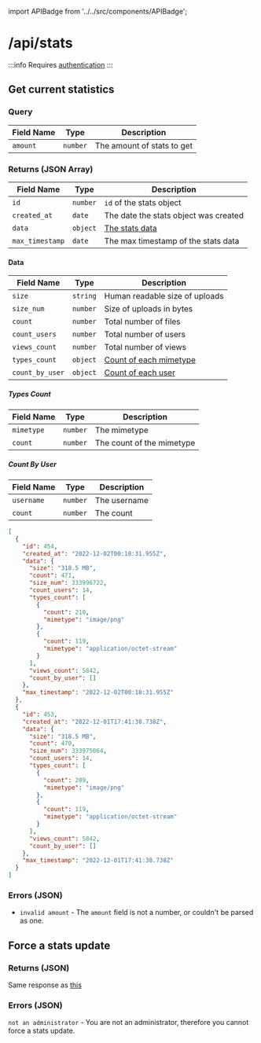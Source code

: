 import APIBadge from '../../src/components/APIBadge';

# /api/stats

:::info
Requires [authentication](/docs/api#authentication)
:::

## <APIBadge type="GET" /> Get current statistics

### Query

| Field Name | Type     | Description                |
| ---------- | -------- | -------------------------- |
| `amount`   | `number` | The amount of stats to get |

### <APIBadge type="200" /> Returns (JSON Array)

| Field Name      | Type     | Description                           |
| --------------- | -------- | ------------------------------------- |
| `id`            | `number` | `id` of the stats object              |
| `created_at`    | `date`   | The date the stats object was created |
| `data`          | `object` | [The stats data](#data)               |
| `max_timestamp` | `date`   | The max timestamp of the stats data   |

#### Data

| Field Name      | Type     | Description                            |
| --------------- | -------- | -------------------------------------- |
| `size`          | `string` | Human readable size of uploads         |
| `size_num`      | `number` | Size of uploads in bytes               |
| `count`         | `number` | Total number of files                  |
| `count_users`   | `number` | Total number of users                  |
| `views_count`   | `number` | Total number of views                  |
| `types_count`   | `object` | [Count of each mimetype](#types-count) |
| `count_by_user` | `object` | [Count of each user](#count-by-user)   |

##### Types Count

| Field Name | Type     | Description               |
| ---------- | -------- | ------------------------- |
| `mimetype` | `number` | The mimetype              |
| `count`    | `number` | The count of the mimetype |

##### Count By User

| Field Name | Type     | Description  |
| ---------- | -------- | ------------ |
| `username` | `number` | The username |
| `count`    | `number` | The count    |

```json
[
  {
    "id": 454,
    "created_at": "2022-12-02T00:18:31.955Z",
    "data": {
      "size": "318.5 MB",
      "count": 471,
      "size_num": 333996722,
      "count_users": 14,
      "types_count": [
        {
          "count": 210,
          "mimetype": "image/png"
        },
        {
          "count": 119,
          "mimetype": "application/octet-stream"
        }
      ],
      "views_count": 5842,
      "count_by_user": []
    },
    "max_timestamp": "2022-12-02T00:18:31.955Z"
  },
  {
    "id": 453,
    "created_at": "2022-12-01T17:41:38.738Z",
    "data": {
      "size": "318.5 MB",
      "count": 470,
      "size_num": 333975064,
      "count_users": 14,
      "types_count": [
        {
          "count": 209,
          "mimetype": "image/png"
        },
        {
          "count": 119,
          "mimetype": "application/octet-stream"
        }
      ],
      "views_count": 5842,
      "count_by_user": []
    },
    "max_timestamp": "2022-12-01T17:41:38.738Z"
  }
]
```

### <APIBadge type="400" /> Errors (JSON)

- `invalid amount` - The `amount` field is not a number, or couldn't be parsed as one.

## <APIBadge type="POST" /> Force a stats update

### <APIBadge type="200" /> Returns (JSON)

Same response as [this](#-returns-json-array)

### <APIBadge type="403" /> Errors (JSON)
`not an administrator` - You are not an administrator, therefore you cannot force a stats update.
